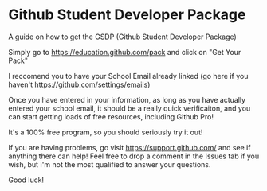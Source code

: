 # Github Student Developer Package
A guide on how to get the GSDP (Github Student Developer Package)

Simply go to https://education.github.com/pack and click on "Get Your Pack"

I reccomend you to have your School Email already linked (go here if you haven't https://github.com/settings/emails)

Once you have entered in your information, as long as you have actually entered your school email, it should be a really quick verificaiton, and you can start getting loads of free resources, including Github Pro!

It's a 100% free program, so you should seriously try it out!

If you are having problems, go visit https://support.github.com/ and see if anything there can help! Feel free to drop a comment in the Issues tab if you wish, but I'm not the most qualified to answer your questions.

Good luck!
